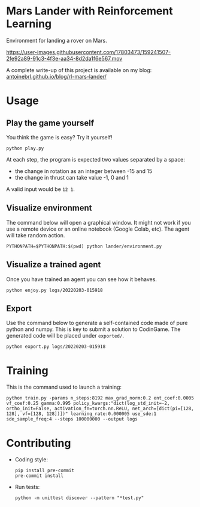 # Mars Lander with Reinforcement Learning

Environment for landing a rover on Mars.

https://user-images.githubusercontent.com/17803473/159241507-2fe92a89-91c3-4f3e-aa34-8d2da1f6e567.mov

A complete write-up of this project is available on my blog:
[antoinebrl.github.io/blog/rl-mars-lander/](https://antoinebrl.github.io/blog/rl-mars-lander/)

# Usage

## Play the game yourself

You think the game is easy? Try it yourself!

```shell
python play.py
```

At each step, the program is expected two values separated by a space:
 - the change in rotation as an integer between -15 and 15
 - the change in thrust can take value -1, 0 and 1

A valid input would be `12 1`.

## Visualize environment

The command below will open a graphical window. It might not work if you use
a remote device or an online notebook (Google Colab, etc). The agent will
take random action.

```shell
PYTHONPATH=$PYTHONPATH:$(pwd) python lander/environment.py
```

## Visualize a trained agent

Once you have trained an agent you can see how it behaves. 

```shell
python enjoy.py logs/20220203-015918
```

## Export

Use the command below to generate a self-contained code made of pure python and numpy.
This is key to submit a solution to CodinGame. The generated code will be placed under `exported/`.

```shell
python export.py logs/20220203-015918
```

# Training

This is the command used to launch a training:

```shell
python train.py -params n_steps:8192 max_grad_norm:0.2 ent_coef:0.0005 vf_coef:0.25 gamma:0.995 policy_kwargs:"dict(log_std_init=-2, ortho_init=False, activation_fn=torch.nn.ReLU, net_arch=[dict(pi=[128, 128], vf=[128, 128])])" learning_rate:0.000005 use_sde:1 sde_sample_freq:4 --steps 100000000 --output logs
```

# Contributing

- Coding style:
    ```shell
    pip install pre-commit
    pre-commit install
    ```
- Run tests:
    ```shell
    python -m unittest discover --pattern "*test.py"
    ```
